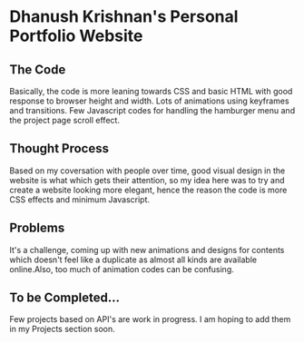 # Dhanush Krishnan's Personal Portfolio Website

## The Code

Basically, the code is more leaning towards CSS and basic HTML with good response to browser height and width. Lots of animations using keyframes and transitions. Few Javascript codes for handling the hamburger menu and the project page scroll effect.

## Thought Process

Based on my coversation with people over time, good visual design in the website is what which gets their attention, so my idea here was to try and create a website looking more elegant, hence the reason the code is more CSS effects and minimum Javascript.

## Problems

It's a challenge, coming up with new animations and designs for contents which doesn't feel like a duplicate as almost all kinds are available online.Also, too much of animation codes can be confusing.

## To be Completed...

Few projects based on API's are work in progress. I am hoping to add them in my Projects section soon.
